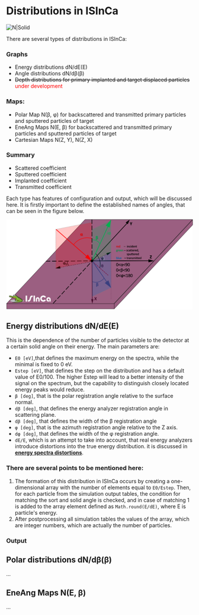 # Distributions in ISInCa

![N|Solid](https://i.ibb.co/0cQrTDm/Croco-Logo.png)

There are several types of distributions in ISInCa:

### **Graphs**

- Energy distributions dN/dE(E) 
- Angle distributions dN/dβ(β) 
- ~~Depth distributions for primary implanted and target displaced particles~~ <span style="color:#ff0000">under development</span>

### **Maps:**
- Polar Map N(β, φ) for backscattered and transmitted primary particles and sputtered particles of target
- EneAng Maps N(E, β) for backscattered and transmitted primary particles and sputtered particles of target
- Cartesian Maps N(Z, Y), N(Z, X)

### **Summary**
- Scattered coefficient 
- Sputtered coefficient 
- Implanted coefficient 
- Transmitted coefficient 

Each type has features of configuration and output, which will be discussed here. It is firstly important to define the
established names of angles, that can be seen in the  figure below.

![N|Solid](https://github.com/mauveferret/ISInCa/blob/master/src/main/resources/ru/mauveferret/pics/axes.png?raw=true)


## Energy distributions dN/dE(E)

This is the dependence of the number of particles visible to the detector at a certain solid angle on their energy. 
The main parameters are: 

 - `E0 [eV]`,that defines the maximum energy on the spectra, while the minimal is fixed to 0 eV.
 - `Estep [eV]`, that defines the step on the distribution and has a default value of E0/100. The higher Estep will lead to a better intensity of
the signal on the spectrum, but the capability to distinguish closely located energy peaks would reduce.
 - `β [deg]`, that is the polar registration angle relative to the surface normal.
 - `dβ [deg]`, that defines  the energy analyzer registration angle in  scattering plane.
 -  `dβ [deg]`, that defines  the width of the β registration angle
 - `φ [deg]`, that is the azimuth registration angle relative to the Z axis.
 - `dφ [deg]`, that defines  the width of the φ registration angle.
 - `dE/E`, which is an attempt to take into account, that real energy analyzers introduce distortions into the true energy distribution. 
it is discussed in **[energy spectra distortions](https://github.com/mauveferret/ISInCa/tree/master/docs/energy_spectra_distortions.md)**.

### There are several points to be mentioned here:

1. The formation of this distribution in ISInCa occurs by creating a one-dimensional array with the number of elements 
equal to `E0/Estep`. Then, for each particle from the simulation output tables, the condition for matching the sort and solid angle is checked, 
and in case of matching 1 is added to the array element defined as `Math.round(E/dE)`, where E is particle's energy. 
2. After postprocessing all simulation tables the values of the array, which are integer numbers, which are actually
the number of particles.

### Output



## Polar distributions dN/dβ(β)

...

## EneAng Maps N(E, β)

...

